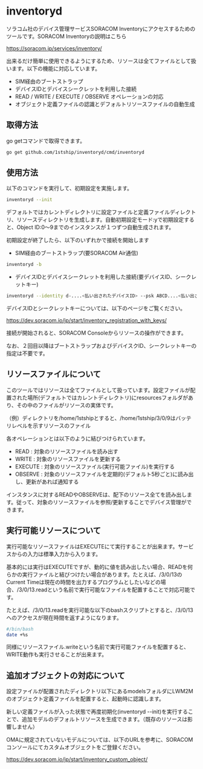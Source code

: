 # inventoryd
ソラコム社のデバイス管理サービスSORACOM Inventoryにアクセスするためのツールです。SORACOM Inventoryの説明はこちら

https://soracom.jp/services/inventory/

出来るだけ簡単に使用できるようにするため、リソースは全てファイルとして扱います。以下の機能に対応しています。

- SIM経由のブートストラップ
- デバイスIDとデバイスシークレットを利用した接続
- READ / WRITE / EXECUTE / OBSERVE オペレーションの対応
- オブジェクト定義ファイルの認識とデフォルトリソースファイルの自動生成

## 取得方法
go getコマンドで取得できます。
```sh
go get github.com/1stship/inventoryd/cmd/inventoryd
```

## 使用方法
以下のコマンドを実行して、初期設定を実施します。
```sh
inventoryd --init
```

デフォルトではカレントディレクトリに設定ファイルと定義ファイルディレクトリ、リソースディレクトリを生成します。自動初期設定モード:yで初期設定すると、Object ID:0〜9までのインスタンスが１つずつ自動生成されます。

初期設定が終了したら、以下のいずれかで接続を開始します

- SIM経由のブートストラップ(要SORACOM Air通信)
```sh
inventoryd -b
```

- デバイスIDとデバイスシークレットを利用した接続(要デバイスID、シークレットキー)
```sh
inventoryd --identity d-....<払い出されたデバイスID> --psk ABCD....<払い出されたシークレットキー(base64)>
```

デバイスIDとシークレットキーについては、以下のページをご覧ください。

https://dev.soracom.io/jp/start/inventory_registration_with_keys/

接続が開始されると、SORACOM Consoleからリソースの操作ができます。

なお、２回目以降はブートストラップおよびデバイスクID、シークレットキーの指定は不要です。

## リソースファイルについて

このツールではリソースは全てファイルとして扱っています。設定ファイルが配置された場所(デフォルトではカレントディレクトリ)にresourcesフォルダがあり、その中のファイルがリソースの実体です。

（例）ディレクトリを/home/1stshipとすると、/home/1stship/3/0/9はバッテリレベルを示すリソースのファイル

各オペレーションとは以下のように結びつけられています。

- READ : 対象のリソースファイルを読み出す
- WRITE : 対象のリソースファイルを更新する
- EXECUTE : 対象のリソースファイル(実行可能ファイル)を実行する
- OBSERVE : 対象のリソースファイルを定期的(デフォルト5秒ごと)に読み出し、更新があれば通知する

インスタンスに対するREADやOBSERVEは、配下のリソース全てを読み出します。従って、対象のリソースファイルを参照/更新することでデバイス管理ができます。

## 実行可能リソースについて

実行可能なリソースファイルはEXECUTEにて実行することが出来ます。サービスからの入力は標準入力から入ります。

基本的には実行はEXECUTEですが、動的に値を読み出したい場合、READを何らかの実行ファイルと結びつけたい場合があります。たとえば、/3/0/13のCurrent Timeは現在の時間を出力するプログラムとしたいなどの場合、/3/0/13.readという名前で実行可能なファイルを配置することで対応可能です。

たとえば、/3/0/13.readを実行可能な以下のbashスクリプトとすると、/3/0/13へのアクセスが現在時間を返すようになります。

```sh
#/bin/bash
date +%s
```

同様にリソースファイル.writeという名前で実行可能ファイルを配置すると、WRITE動作も実行させることが出来ます。

## 追加オブジェクトの対応について

設定ファイルが配置されたディレクトリ以下にあるmodelsフォルダにLWM2Mのオブジェクト定義ファイルを配置すると、起動時に認識します。

新しい定義ファイルが入った状態で再度初期化(inventoryd --init)を実行することで、追加モデルのデフォルトリソースを生成できます。（既存のリソースは影響しません）

OMAに規定されていないモデルについては、以下のURLを参考に、SORACOM コンソールにてカスタムオブジェクトをご登録ください。

https://dev.soracom.io/jp/start/inventory_custom_object/
